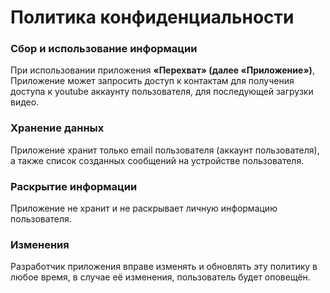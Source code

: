 # Политика конфиденциальности

### Сбор и использование информации
При использовании приложения **«Перехват» (далее «Приложение»)**, Приложение может запросить доступ к контактам для получения доступа к youtube аккаунту пользователя, для последующей загрузки видео.

### Хранение данных
Приложение хранит только email пользователя (аккаунт пользователя), а также список созданных сообщений на устройстве пользователя.

### Раскрытие информации
Приложение не хранит и не раскрывает личную информацию пользователя.

### Изменения
Разработчик приложения вправе изменять и обновлять эту политику в любое время, в случае её изменения, пользователь будет оповещён.
